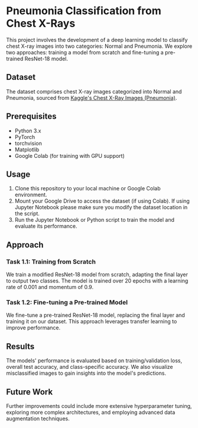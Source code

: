 # Pneumonia Classification from Chest X-Rays

This project involves the development of a deep learning model to classify chest X-ray images into two categories: Normal and Pneumonia. We explore two approaches: training a model from scratch and fine-tuning a pre-trained ResNet-18 model.

## Dataset

The dataset comprises chest X-ray images categorized into Normal and Pneumonia, sourced from [Kaggle's Chest X-Ray Images (Pneumonia)](https://www.kaggle.com/paultimothymooney/chest-xray-pneumonia).

## Prerequisites

- Python 3.x
- PyTorch
- torchvision
- Matplotlib
- Google Colab (for training with GPU support)

## Usage

1. Clone this repository to your local machine or Google Colab environment.
2. Mount your Google Drive to access the dataset (if using Colab). If using Jupyter Notebook please make sure you modify the dataset location in the script.
3. Run the Jupyter Notebook or Python script to train the model and evaluate its performance.

## Approach

### Task 1.1: Training from Scratch

We train a modified ResNet-18 model from scratch, adapting the final layer to output two classes. The model is trained over 20 epochs with a learning rate of 0.001 and momentum of 0.9.

### Task 1.2: Fine-tuning a Pre-trained Model

We fine-tune a pre-trained ResNet-18 model, replacing the final layer and training it on our dataset. This approach leverages transfer learning to improve performance.

## Results

The models' performance is evaluated based on training/validation loss, overall test accuracy, and class-specific accuracy. We also visualize misclassified images to gain insights into the model's predictions.

## Future Work

Further improvements could include more extensive hyperparameter tuning, exploring more complex architectures, and employing advanced data augmentation techniques.

